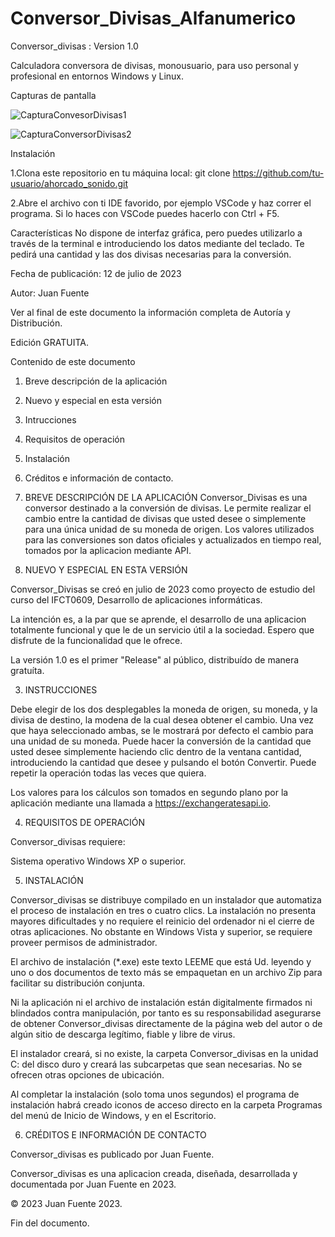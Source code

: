 # Conversor_Divisas_Alfanumerico

Conversor_divisas : Version 1.0

Calculadora conversora de divisas, monousuario, para uso personal y profesional en entornos Windows y Linux.

Capturas de pantalla

![CapturaConvesorDivisas1](https://github.com/Juan-Fuente-T/Conversor_Divisas_Alfanumerico/assets/127140423/e6244da4-60d4-42df-abf0-37c44b03a3dd)


![CapturaConversorDivisas2](https://github.com/Juan-Fuente-T/Conversor_Divisas_Alfanumerico/assets/127140423/dc9e33c4-505e-4a48-b637-049c8f6b7a95)



Instalación

1.Clona este repositorio en tu máquina local: git clone https://github.com/tu-usuario/ahorcado_sonido.git

2.Abre el archivo con ti IDE favorido, por ejemplo VSCode y haz correr el programa. Si lo haces con VSCode puedes hacerlo con Ctrl + F5.

Características
No dispone de interfaz gráfica, pero puedes utilizarlo a través de la terminal e introduciendo los datos mediante del teclado. Te pedirá una cantidad y las dos divisas necesarias para la conversión. 

Fecha de publicación: 12 de julio de 2023

Autor: Juan Fuente

Ver al final de este documento la información completa de Autoría y Distribución.

Edición GRATUITA. 


Contenido de este documento

  1. Breve descripción de la aplicación
  2. Nuevo y especial en esta versión
  3. Intrucciones
  4. Requisitos de operación
  5. Instalación
  6. Créditos e información de contacto.


1. BREVE DESCRIPCIÓN DE LA APLICACIÓN
Conversor_Divisas es una conversor destinado a la conversión de divisas. Le permite realizar el cambio entre la cantidad de divisas que usted desee o simplemente para una única unidad de su moneda de origen. Los valores utilizados para las conversiones son datos oficiales y actualizados en tiempo real, tomados por la aplicacion mediante API.   


2. NUEVO Y ESPECIAL EN ESTA VERSIÓN

 Conversor_Divisas se creó en julio de 2023 como proyecto de estudio del curso del IFCT0609, Desarrollo de aplicaciones informáticas.

La intención es, a la par que se aprende, el desarrollo de una aplicacion totalmente funcional y que le de un servicio útil a la sociedad. Espero que disfrute de la funcionalidad que le ofrece. 

La versión 1.0 es el primer "Release" al público, distribuído de manera gratuíta.


3. INSTRUCCIONES

 Debe elegir de los dos desplegables la moneda de origen, su moneda, y la divisa de destino, la modena de la cual desea obtener el cambio. Una vez que haya seleccionado ambas, se le mostrará por defecto el cambio para una unidad de su moneda. Puede hacer la conversión de la cantidad que usted desee simplemente haciendo clic dentro de la ventana cantidad, introduciendo la cantidad que desee y pulsando el botón Convertir. Puede repetir la operación todas las veces que quiera. 

Los valores para los cálculos son tomados en segundo plano por la aplicación mediante una llamada a https://exchangeratesapi.io. 

4. REQUISITOS DE OPERACIÓN

Conversor_divisas requiere:

 Sistema operativo Windows XP o superior.


5. INSTALACIÓN

 Conversor_divisas se distribuye compilado en un instalador que automatiza el proceso de instalación en tres o cuatro clics. La instalación no presenta mayores dificultades y no requiere el reinicio del ordenador ni el cierre de otras aplicaciones. No obstante en Windows Vista y superior, se requiere proveer permisos de administrador.

El archivo de instalación (*.exe) este texto LEEME que está Ud. leyendo y uno o dos documentos de texto más se empaquetan en un archivo Zip para facilitar su distribución conjunta.

Ni la aplicación ni el archivo de instalación están digitalmente firmados ni blindados contra manipulación, por tanto es su responsabilidad asegurarse de obtener Conversor_divisas directamente de la página web del autor o de algún sitio de descarga legítimo, fiable y libre de virus.

El instalador creará, si no existe, la carpeta Conversor_divisas en la unidad C: del disco duro y creará las subcarpetas que sean necesarias. No se ofrecen otras opciones de ubicación.



Al completar la instalación (solo toma unos segundos) el programa de instalación habrá creado iconos de acceso directo en la carpeta Programas del menú de Inicio de Windows, y en el Escritorio. 



6. CRÉDITOS E INFORMACIÓN DE CONTACTO

 Conversor_divisas es publicado por Juan Fuente.


Conversor_divisas es una aplicacion creada, diseñada, desarrollada y documentada por Juan Fuente en 2023. 

© 2023 Juan Fuente 2023. 


Fin del documento.

